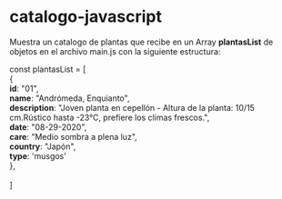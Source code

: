 # catalogo-javascript
Muestra un catalogo de plantas que recibe en un Array **plantasList** de objetos en el archivo main.js con la siguiente estructura:

const plantasList = [\
    {\
    **id**: "01",\
    **name**: "Andrómeda, Enquianto", \
    **description**: "Joven planta en cepellón - Altura de la planta: 10/15 cm.Rústico hasta -23°C, prefiere los climas frescos.", \
    **date**: "08-29-2020", \
    **care**: "Medio sombra a plena luz", \
    **country**: "Japón", \
    **type**: 'musgos' \
    },\
\
   ]
